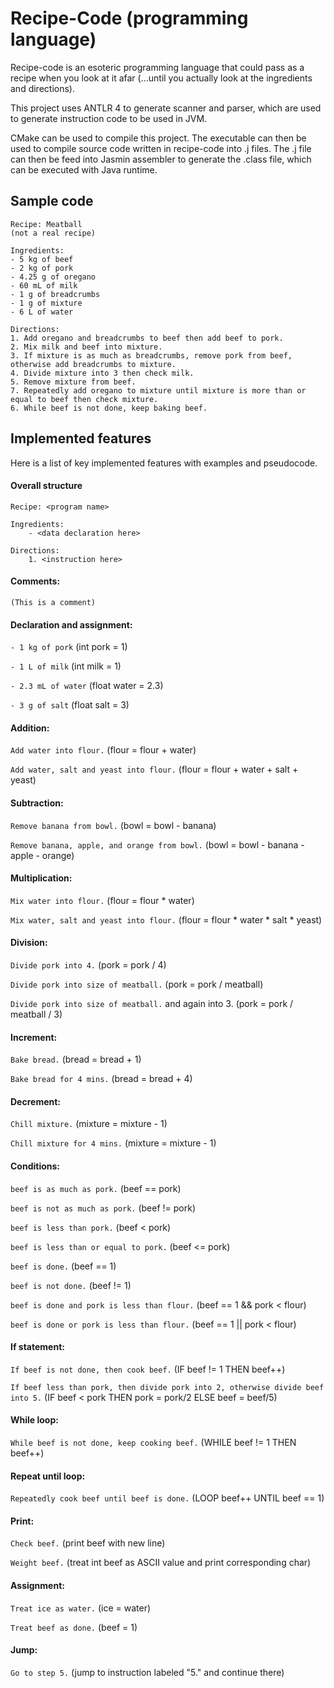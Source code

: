 # Recipe-Code (programming language)
Recipe-code is an esoteric programming language that could pass as a recipe when you look at it afar (...until you actually look at the ingredients and directions). 

This project uses ANTLR 4 to generate scanner and parser, which are used to generate instruction code to be used in JVM.

CMake can be used to compile this project. The executable can then be used to compile source code written in recipe-code into .j files. The .j file can then be feed into Jasmin assembler to generate the .class file, which can be executed with Java runtime. 

## Sample code
```
Recipe: Meatball
(not a real recipe)

Ingredients:
- 5 kg of beef
- 2 kg of pork
- 4.25 g of oregano 
- 60 mL of milk
- 1 g of breadcrumbs
- 1 g of mixture
- 6 L of water

Directions:
1. Add oregano and breadcrumbs to beef then add beef to pork.
2. Mix milk and beef into mixture.
3. If mixture is as much as breadcrumbs, remove pork from beef, otherwise add breadcrumbs to mixture.
4. Divide mixture into 3 then check milk.
5. Remove mixture from beef. 
7. Repeatedly add oregano to mixture until mixture is more than or equal to beef then check mixture.
6. While beef is not done, keep baking beef.

```
## Implemented features

Here is a list of key implemented features with examples and pseudocode.
#### Overall structure
    Recipe: <program name> 

    Ingredients:
        - <data declaration here>
    
    Directions:
        1. <instruction here>
   
#### Comments: 
`(This is a comment)`

#### Declaration and assignment:
`- 1 kg of pork` (int pork  = 1)

`- 1 L of milk` (int milk = 1)

`- 2.3 mL of water` (float water = 2.3)

`- 3 g of salt` (float salt = 3)

#### Addition: 
`Add water into flour.` (flour = flour + water)

`Add water, salt and yeast into flour.` (flour = flour + water + salt + yeast)

#### Subtraction:
`Remove banana from bowl.` (bowl = bowl - banana)
 
`Remove banana, apple, and orange from bowl.` (bowl = bowl - banana - apple - orange)

#### Multiplication:
`Mix water into flour.` (flour = flour * water)
 
`Mix water, salt and yeast into flour.` (flour = flour * water * salt * yeast)

#### Division:
`Divide pork into 4.` (pork = pork / 4)

`Divide pork into size of meatball.` (pork = pork / meatball)

`Divide pork into size of meatball.` and again into 3. (pork = pork / meatball / 3)

#### Increment:
`Bake bread.` (bread = bread + 1)

`Bake bread for 4 mins.` (bread = bread + 4)

#### Decrement:
`Chill mixture.` (mixture = mixture - 1)

`Chill mixture for 4 mins.` (mixture = mixture - 1)

#### Conditions:
`beef is as much as pork.` (beef == pork)

`beef is not as much as pork.` (beef != pork)

`beef is less than pork.` (beef < pork)

`beef is less than or equal to pork.` (beef <= pork)

`beef is done.` (beef == 1)

`beef is not done.` (beef != 1)

`beef is done and pork is less than flour.` (beef == 1 && pork < flour)

`beef is done or pork is less than flour.`  (beef == 1 || pork < flour)

#### If statement:
`If beef is not done, then cook beef.` (IF beef != 1 THEN beef++)

`If beef less than pork, then divide pork into 2, otherwise divide beef into 5.` (IF beef < pork THEN pork = pork/2 ELSE beef = beef/5)

#### While loop:
`While beef is not done, keep cooking beef.` (WHILE beef != 1 THEN beef++)

#### Repeat until loop:
`Repeatedly cook beef until beef is done.` (LOOP beef++ UNTIL beef == 1)

#### Print:
`Check beef.` (print beef with new line)

`Weight beef.` (treat int beef as ASCII value and print corresponding char)

#### Assignment:
`Treat ice as water.` (ice = water)

`Treat beef as done.` (beef = 1)

#### Jump:
`Go to step 5.` (jump to instruction labeled "5." and continue there)
